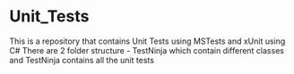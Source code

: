 # Unit_Tests
This is a repository that contains Unit Tests using MSTests and xUnit using C#
There are 2 folder structure - TestNinja which contain different classes and TestNinja contains all the unit tests
